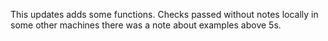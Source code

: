 This updates adds some functions.
Checks passed without notes locally in some other machines there was a note about examples above 5s. 
